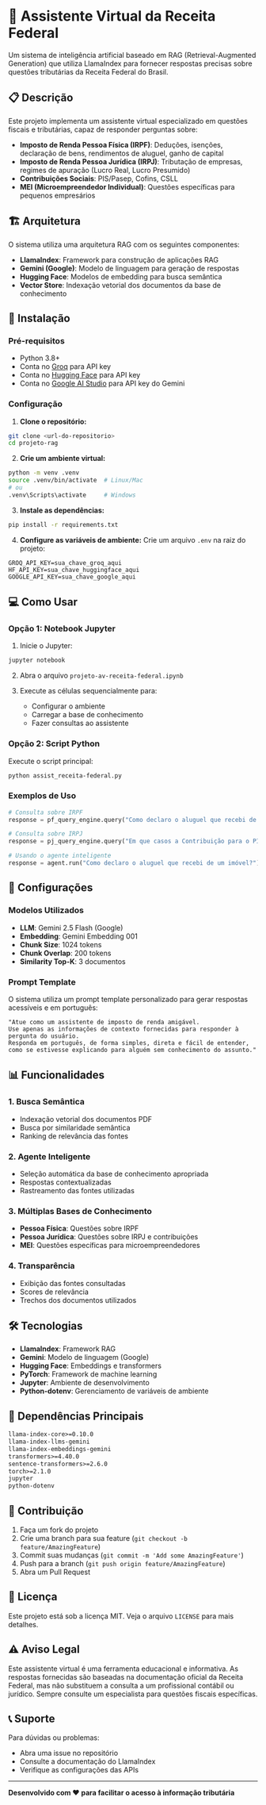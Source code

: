 # 🤖 Assistente Virtual da Receita Federal

Um sistema de inteligência artificial baseado em RAG (Retrieval-Augmented Generation) que utiliza LlamaIndex para fornecer respostas precisas sobre questões tributárias da Receita Federal do Brasil.

## 📋 Descrição

Este projeto implementa um assistente virtual especializado em questões fiscais e tributárias, capaz de responder perguntas sobre:

- **Imposto de Renda Pessoa Física (IRPF)**: Deduções, isenções, declaração de bens, rendimentos de aluguel, ganho de capital
- **Imposto de Renda Pessoa Jurídica (IRPJ)**: Tributação de empresas, regimes de apuração (Lucro Real, Lucro Presumido)
- **Contribuições Sociais**: PIS/Pasep, Cofins, CSLL
- **MEI (Microempreendedor Individual)**: Questões específicas para pequenos empresários

## 🏗️ Arquitetura

O sistema utiliza uma arquitetura RAG com os seguintes componentes:

- **LlamaIndex**: Framework para construção de aplicações RAG
- **Gemini (Google)**: Modelo de linguagem para geração de respostas
- **Hugging Face**: Modelos de embedding para busca semântica
- **Vector Store**: Indexação vetorial dos documentos da base de conhecimento

## 🚀 Instalação

### Pré-requisitos

- Python 3.8+
- Conta no [Groq](https://groq.com/) para API key
- Conta no [Hugging Face](https://huggingface.co/) para API key
- Conta no [Google AI Studio](https://aistudio.google.com/) para API key do Gemini

### Configuração

1. **Clone o repositório:**
```bash
git clone <url-do-repositorio>
cd projeto-rag
```

2. **Crie um ambiente virtual:**
```bash
python -m venv .venv
source .venv/bin/activate  # Linux/Mac
# ou
.venv\Scripts\activate     # Windows
```

3. **Instale as dependências:**
```bash
pip install -r requirements.txt
```

4. **Configure as variáveis de ambiente:**
Crie um arquivo `.env` na raiz do projeto:
```env
GROQ_API_KEY=sua_chave_groq_aqui
HF_API_KEY=sua_chave_huggingface_aqui
GOOGLE_API_KEY=sua_chave_google_aqui
```

## 💻 Como Usar

### Opção 1: Notebook Jupyter

1. Inicie o Jupyter:
```bash
jupyter notebook
```

2. Abra o arquivo `projeto-av-receita-federal.ipynb`

3. Execute as células sequencialmente para:
   - Configurar o ambiente
   - Carregar a base de conhecimento
   - Fazer consultas ao assistente

### Opção 2: Script Python

Execute o script principal:
```bash
python assist_receita-federal.py
```

### Exemplos de Uso

```python
# Consulta sobre IRPF
response = pf_query_engine.query("Como declaro o aluguel que recebi de um imóvel?")

# Consulta sobre IRPJ
response = pj_query_engine.query("Em que casos a Contribuição para o PIS/Pasep e a Cofins são apuradas pelo regime de caixa?")

# Usando o agente inteligente
response = agent.run("Como declaro o aluguel que recebi de um imóvel?")
```

## 🔧 Configurações

### Modelos Utilizados

- **LLM**: Gemini 2.5 Flash (Google)
- **Embedding**: Gemini Embedding 001
- **Chunk Size**: 1024 tokens
- **Chunk Overlap**: 200 tokens
- **Similarity Top-K**: 3 documentos

### Prompt Template

O sistema utiliza um prompt template personalizado para gerar respostas acessíveis e em português:

```
"Atue como um assistente de imposto de renda amigável. 
Use apenas as informações de contexto fornecidas para responder à pergunta do usuário. 
Responda em português, de forma simples, direta e fácil de entender, 
como se estivesse explicando para alguém sem conhecimento do assunto."
```

## 📊 Funcionalidades

### 1. Busca Semântica
- Indexação vetorial dos documentos PDF
- Busca por similaridade semântica
- Ranking de relevância das fontes

### 2. Agente Inteligente
- Seleção automática da base de conhecimento apropriada
- Respostas contextualizadas
- Rastreamento das fontes utilizadas

### 3. Múltiplas Bases de Conhecimento
- **Pessoa Física**: Questões sobre IRPF
- **Pessoa Jurídica**: Questões sobre IRPJ e contribuições
- **MEI**: Questões específicas para microempreendedores

### 4. Transparência
- Exibição das fontes consultadas
- Scores de relevância
- Trechos dos documentos utilizados

## 🛠️ Tecnologias

- **LlamaIndex**: Framework RAG
- **Gemini**: Modelo de linguagem (Google)
- **Hugging Face**: Embeddings e transformers
- **PyTorch**: Framework de machine learning
- **Jupyter**: Ambiente de desenvolvimento
- **Python-dotenv**: Gerenciamento de variáveis de ambiente

## 📝 Dependências Principais

```txt
llama-index-core>=0.10.0
llama-index-llms-gemini
llama-index-embeddings-gemini
transformers>=4.40.0
sentence-transformers>=2.6.0
torch>=2.1.0
jupyter
python-dotenv
```

## 🤝 Contribuição

1. Faça um fork do projeto
2. Crie uma branch para sua feature (`git checkout -b feature/AmazingFeature`)
3. Commit suas mudanças (`git commit -m 'Add some AmazingFeature'`)
4. Push para a branch (`git push origin feature/AmazingFeature`)
5. Abra um Pull Request

## 📄 Licença

Este projeto está sob a licença MIT. Veja o arquivo `LICENSE` para mais detalhes.

## ⚠️ Aviso Legal

Este assistente virtual é uma ferramenta educacional e informativa. As respostas fornecidas são baseadas na documentação oficial da Receita Federal, mas não substituem a consulta a um profissional contábil ou jurídico. Sempre consulte um especialista para questões fiscais específicas.

## 📞 Suporte

Para dúvidas ou problemas:
- Abra uma issue no repositório
- Consulte a documentação do LlamaIndex
- Verifique as configurações das APIs

---

**Desenvolvido com ❤️ para facilitar o acesso à informação tributária** 
